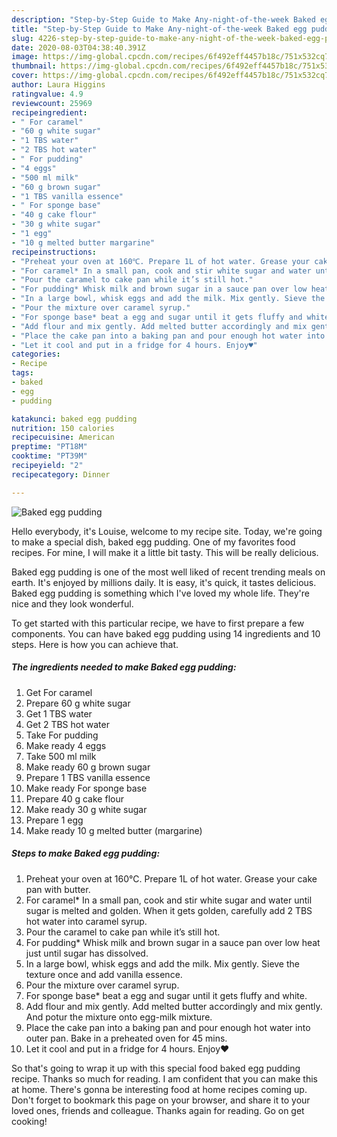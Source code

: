 ```yaml
---
description: "Step-by-Step Guide to Make Any-night-of-the-week Baked egg pudding"
title: "Step-by-Step Guide to Make Any-night-of-the-week Baked egg pudding"
slug: 4226-step-by-step-guide-to-make-any-night-of-the-week-baked-egg-pudding
date: 2020-08-03T04:38:40.391Z
image: https://img-global.cpcdn.com/recipes/6f492eff4457b18c/751x532cq70/baked-egg-pudding-recipe-main-photo.jpg
thumbnail: https://img-global.cpcdn.com/recipes/6f492eff4457b18c/751x532cq70/baked-egg-pudding-recipe-main-photo.jpg
cover: https://img-global.cpcdn.com/recipes/6f492eff4457b18c/751x532cq70/baked-egg-pudding-recipe-main-photo.jpg
author: Laura Higgins
ratingvalue: 4.9
reviewcount: 25969
recipeingredient:
- " For caramel"
- "60 g white sugar"
- "1 TBS water"
- "2 TBS hot water"
- " For pudding"
- "4 eggs"
- "500 ml milk"
- "60 g brown sugar"
- "1 TBS vanilla essence"
- " For sponge base"
- "40 g cake flour"
- "30 g white sugar"
- "1 egg"
- "10 g melted butter margarine"
recipeinstructions:
- "Preheat your oven at 160℃. Prepare 1L of hot water. Grease your cake pan with butter."
- "For caramel* In a small pan, cook and stir white sugar and water until sugar is melted and golden. When it gets golden, carefully add 2 TBS hot water into caramel syrup."
- "Pour the caramel to cake pan while it’s still hot."
- "For pudding* Whisk milk and brown sugar in a sauce pan over low heat just until sugar has dissolved."
- "In a large bowl, whisk eggs and add the milk. Mix gently. Sieve the texture once and add vanilla essence."
- "Pour the mixture over caramel syrup."
- "For sponge base* beat a egg and sugar until it gets fluffy and white."
- "Add flour and mix gently. Add melted butter accordingly and mix gently. And potur the mixture onto egg-milk mixture."
- "Place the cake pan into a baking pan and pour enough hot water into outer pan. Bake in a preheated oven for 45 mins."
- "Let it cool and put in a fridge for 4 hours. Enjoy♥️"
categories:
- Recipe
tags:
- baked
- egg
- pudding

katakunci: baked egg pudding 
nutrition: 150 calories
recipecuisine: American
preptime: "PT18M"
cooktime: "PT39M"
recipeyield: "2"
recipecategory: Dinner

---
```



![Baked egg pudding](https://img-global.cpcdn.com/recipes/6f492eff4457b18c/751x532cq70/baked-egg-pudding-recipe-main-photo.jpg)

Hello everybody, it's Louise, welcome to my recipe site. Today, we're going to make a special dish, baked egg pudding. One of my favorites food recipes. For mine, I will make it a little bit tasty. This will be really delicious.



Baked egg pudding is one of the most well liked of recent trending meals on earth. It's enjoyed by millions daily. It is easy, it's quick, it tastes delicious. Baked egg pudding is something which I've loved my whole life. They're nice and they look wonderful.


To get started with this particular recipe, we have to first prepare a few components. You can have baked egg pudding using 14 ingredients and 10 steps. Here is how you can achieve that.

<!--inarticleads1-->

##### The ingredients needed to make Baked egg pudding:

1. Get  For caramel
1. Prepare 60 g white sugar
1. Get 1 TBS water
1. Get 2 TBS hot water
1. Take  For pudding
1. Make ready 4 eggs
1. Take 500 ml milk
1. Make ready 60 g brown sugar
1. Prepare 1 TBS vanilla essence
1. Make ready  For sponge base
1. Prepare 40 g cake flour
1. Make ready 30 g white sugar
1. Prepare 1 egg
1. Make ready 10 g melted butter (margarine)




<!--inarticleads2-->

##### Steps to make Baked egg pudding:

1. Preheat your oven at 160℃. Prepare 1L of hot water. Grease your cake pan with butter.
1. For caramel* In a small pan, cook and stir white sugar and water until sugar is melted and golden. When it gets golden, carefully add 2 TBS hot water into caramel syrup.
1. Pour the caramel to cake pan while it’s still hot.
1. For pudding* Whisk milk and brown sugar in a sauce pan over low heat just until sugar has dissolved.
1. In a large bowl, whisk eggs and add the milk. Mix gently. Sieve the texture once and add vanilla essence.
1. Pour the mixture over caramel syrup.
1. For sponge base* beat a egg and sugar until it gets fluffy and white.
1. Add flour and mix gently. Add melted butter accordingly and mix gently. And potur the mixture onto egg-milk mixture.
1. Place the cake pan into a baking pan and pour enough hot water into outer pan. Bake in a preheated oven for 45 mins.
1. Let it cool and put in a fridge for 4 hours. Enjoy♥️




So that's going to wrap it up with this special food baked egg pudding recipe. Thanks so much for reading. I am confident that you can make this at home. There's gonna be interesting food at home recipes coming up. Don't forget to bookmark this page on your browser, and share it to your loved ones, friends and colleague. Thanks again for reading. Go on get cooking!
